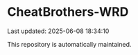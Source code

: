 # CheatBrothers-WRD

Last updated: 2025-06-08 18:34:10

This repository is automatically maintained.

